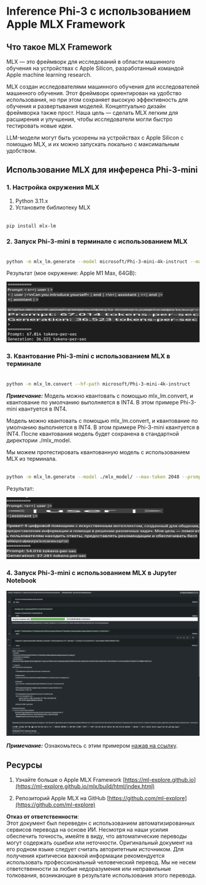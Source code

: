 # **Inference Phi-3 с использованием Apple MLX Framework**

## **Что такое MLX Framework**

MLX — это фреймворк для исследований в области машинного обучения на устройствах с Apple Silicon, разработанный командой Apple machine learning research.

MLX создан исследователями машинного обучения для исследователей машинного обучения. Этот фреймворк ориентирован на удобство использования, но при этом сохраняет высокую эффективность для обучения и развертывания моделей. Концептуально дизайн фреймворка также прост. Наша цель — сделать MLX легким для расширения и улучшения, чтобы исследователи могли быстро тестировать новые идеи.

LLM-модели могут быть ускорены на устройствах с Apple Silicon с помощью MLX, и их можно запускать локально с максимальным удобством.

## **Использование MLX для инференса Phi-3-mini**

### **1. Настройка окружения MLX**

1. Python 3.11.x  
2. Установите библиотеку MLX  

```bash

pip install mlx-lm

```

### **2. Запуск Phi-3-mini в терминале с использованием MLX**

```bash

python -m mlx_lm.generate --model microsoft/Phi-3-mini-4k-instruct --max-token 2048 --prompt  "<|user|>\nCan you introduce yourself<|end|>\n<|assistant|>"

```

Результат (мое окружение: Apple M1 Max, 64GB):  

![Terminal](../../../../../translated_images/01.0d0f100b646a4e4c4f1cd36c1a05727cd27f1e696ed642c06cf6e2c9bbf425a4.ru.png)

### **3. Квантование Phi-3-mini с использованием MLX в терминале**

```bash

python -m mlx_lm.convert --hf-path microsoft/Phi-3-mini-4k-instruct

```

***Примечание:*** Модель можно квантовать с помощью mlx_lm.convert, и квантование по умолчанию выполняется в INT4. В этом примере Phi-3-mini квантуется в INT4.

Модель можно квантовать с помощью mlx_lm.convert, и квантование по умолчанию выполняется в INT4. В этом примере Phi-3-mini квантуется в INT4. После квантования модель будет сохранена в стандартной директории ./mlx_model.

Мы можем протестировать квантованную модель с использованием MLX из терминала.  

```bash

python -m mlx_lm.generate --model ./mlx_model/ --max-token 2048 --prompt  "<|user|>\nCan you introduce yourself<|end|>\n<|assistant|>"

```

Результат:  

![INT4](../../../../../translated_images/02.04e0be1f18a90a58ad47e0c9d9084ac94d0f1a8c02fa707d04dd2dfc7e9117c6.ru.png)

### **4. Запуск Phi-3-mini с использованием MLX в Jupyter Notebook**

![Notebook](../../../../../translated_images/03.0cf0092fe143357656bb5a7bc6427c41d8528d772d38a82d0b2693e2a3eeb16e.ru.png)

***Примечание:*** Ознакомьтесь с этим примером [нажав на ссылку](../../../../../code/03.Inference/MLX/MLX_DEMO.ipynb).

## **Ресурсы**

1. Узнайте больше о Apple MLX Framework [https://ml-explore.github.io](https://ml-explore.github.io/mlx/build/html/index.html)

2. Репозиторий Apple MLX на GitHub [https://github.com/ml-explore](https://github.com/ml-explore)

**Отказ от ответственности**:  
Этот документ был переведен с использованием автоматизированных сервисов перевода на основе ИИ. Несмотря на наши усилия обеспечить точность, имейте в виду, что автоматические переводы могут содержать ошибки или неточности. Оригинальный документ на его родном языке следует считать авторитетным источником. Для получения критически важной информации рекомендуется использовать профессиональный человеческий перевод. Мы не несем ответственности за любые недоразумения или неправильные толкования, возникающие в результате использования этого перевода.